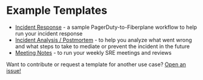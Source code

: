 # Example Templates

-   [Incident Response](./incident-response-pagerduty) - a sample PagerDuty-to-Fiberplane workflow to help run your incident response
-   [Incident Analysis / Postmortem](./incident-analysis) - to help you analyze what went wrong and what steps to take to mediate or prevent the incident in the future
-   [Meeting Notes](./meeting-notes) - to run your weekly SRE meetings and reviews

Want to contribute or request a template for another use case? [Open an issue!](https://github.com/fiberplane/quickstart/issues/new/choose)
